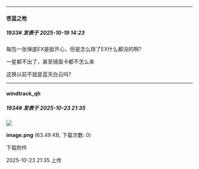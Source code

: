 ﻿
*****

####  苍蓝之枪  
##### 1933#       发表于 2025-10-19 14:23

每包一张保底EX是挺开心，但是怎么除了EX什么都没的啊?

一星都不出了，甚至镜面卡都不怎么来

这换以前不就是蓝天白云吗?

*****

####  windtrack_qh  
##### 1934#       发表于 2025-10-23 21:35

<img src="https://img.stage1st.com/forum/202510/23/213523m87tikbtv8vuitf7.png" referrerpolicy="no-referrer">

<strong>image.png</strong> (63.49 KB, 下载次数: 0)

下载附件

2025-10-23 21:35 上传

